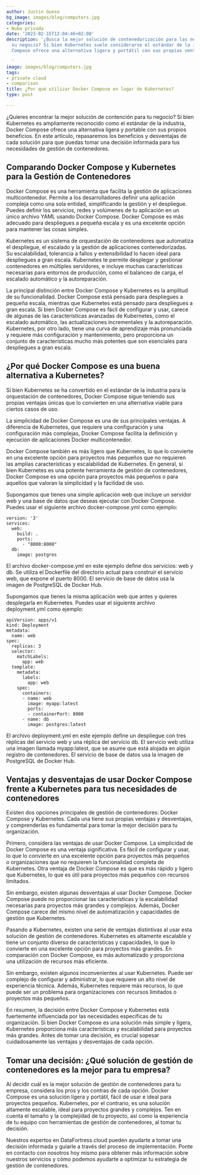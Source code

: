 ```yaml
---
author: Justin Guese
bg_image: images/blog/computers.jpg
categories:
- Nube privada
date: '2023-02-15T12:04:46+02:00'
description: '¿Busca la mejor solución de contenedorización para las necesidades de
  su negocio? Si bien Kubernetes suele considerarse el estándar de la industria, Docker
  Compose ofrece una alternativa ligera y portátil con sus propias ventajas únicas.

  '
image: images/blog/computers.jpg
tags:
- private cloud
- comparison
title: ¿Por qué utilizar Docker Compose en lugar de Kubernetes?
type: post

---
```

¿Quieres encontrar la mejor solución de contención para tu negocio? Si bien Kubernetes es ampliamente reconocido como el estándar de la industria, Docker Compose ofrece una alternativa ligera y portable con sus propios beneficios. En este artículo, repasaremos los beneficios y desventajas de cada solución para que puedas tomar una decisión informada para tus necesidades de gestión de contenedores.

## Comparando Docker Compose y Kubernetes para la Gestión de Contenedores

Docker Compose es una herramienta que facilita la gestión de aplicaciones multicontenedor. Permite a los desarrolladores definir una aplicación compleja como una sola entidad, simplificando la gestión y el despliegue. Puedes definir los servicios, redes y volúmenes de tu aplicación en un único archivo YAML usando Docker Compose. Docker Compose es más adecuado para despliegues a pequeña escala y es una excelente opción para mantener las cosas simples.

Kubernetes es un sistema de orquestación de contenedores que automatiza el despliegue, el escalado y la gestión de aplicaciones contenedorizadas. Su escalabilidad, tolerancia a fallos y extensibilidad lo hacen ideal para despliegues a gran escala. Kubernetes te permite desplegar y gestionar contenedores en múltiples servidores, e incluye muchas características necesarias para entornos de producción, como el balanceo de carga, el escalado automático y la autoreparación.

La principal distinción entre Docker Compose y Kubernetes es la amplitud de su funcionalidad. Docker Compose está pensado para despliegues a pequeña escala, mientras que Kubernetes está pensado para despliegues a gran escala. Si bien Docker Compose es fácil de configurar y usar, carece de algunas de las características avanzadas de Kubernetes, como el escalado automático, las actualizaciones incrementales y la autoreparación. Kubernetes, por otro lado, tiene una curva de aprendizaje más pronunciada y requiere más configuración y mantenimiento, pero proporciona un conjunto de características mucho más potentes que son esenciales para despliegues a gran escala.

## ¿Por qué Docker Compose es una buena alternativa a Kubernetes?

Si bien Kubernetes se ha convertido en el estándar de la industria para la orquestación de contenedores, Docker Compose sigue teniendo sus propias ventajas únicas que lo convierten en una alternativa viable para ciertos casos de uso.

La simplicidad de Docker Compose es una de sus principales ventajas. A diferencia de Kubernetes, que requiere una configuración y una configuración más complejas, Docker Compose facilita la definición y ejecución de aplicaciones Docker multicontenedor.

Docker Compose también es más ligero que Kubernetes, lo que lo convierte en una excelente opción para proyectos más pequeños que no requieren las amplias características y escalabilidad de Kubernetes.
En general, si bien Kubernetes es una potente herramienta de gestión de contenedores, Docker Compose es una opción para proyectos más pequeños o para aquellos que valoran la simplicidad y la facilidad de uso.

Supongamos que tienes una simple aplicación web que incluye un servidor web y una base de datos que deseas ejecutar con Docker Compose. Puedes usar el siguiente archivo docker-compose.yml como ejemplo:
```
version: '3'
services:
  web:
    build: .
    ports:
      - "8000:8000"
  db:
    image: postgres
```

El archivo docker-compose.yml en este ejemplo define dos servicios: web y db. Se utiliza el Dockerfile del directorio actual para construir el servicio web, que expone el puerto 8000. El servicio de base de datos usa la imagen de PostgreSQL de Docker Hub.

Supongamos que tienes la misma aplicación web que antes y quieres desplegarla en Kubernetes. Puedes usar el siguiente archivo deployment.yml como ejemplo:

```
apiVersion: apps/v1
kind: Deployment
metadata:
  name: web
spec:
  replicas: 3
  selector:
    matchLabels:
      app: web
  template:
    metadata:
      labels:
        app: web
    spec:
      containers:
      - name: web
        image: myapp:latest
        ports:
        - containerPort: 8000
      - name: db
        image: postgres:latest
```

El archivo deployment.yml en este ejemplo define un despliegue con tres réplicas del servicio web y una réplica del servicio db. El servicio web utiliza una imagen llamada myapp:latest, que se asume que está alojada en algún registro de contenedores. El servicio de base de datos usa la imagen de PostgreSQL de Docker Hub.


## Ventajas y desventajas de usar Docker Compose frente a Kubernetes para tus necesidades de contenedores

Existen dos opciones principales de gestión de contenedores: Docker Compose y Kubernetes. Cada una tiene sus propias ventajas y desventajas, y comprenderlas es fundamental para tomar la mejor decisión para tu organización.

Primero, considera las ventajas de usar Docker Compose. La simplicidad de Docker Compose es una ventaja significativa. Es fácil de configurar y usar, lo que lo convierte en una excelente opción para proyectos más pequeños o organizaciones que no requieren la funcionalidad completa de Kubernetes. Otra ventaja de Docker Compose es que es más rápido y ligero que Kubernetes, lo que es útil para proyectos más pequeños con recursos limitados.

Sin embargo, existen algunas desventajas al usar Docker Compose. Docker Compose puede no proporcionar las características y la escalabilidad necesarias para proyectos más grandes y complejos. Además, Docker Compose carece del mismo nivel de automatización y capacidades de gestión que Kubernetes.

Pasando a Kubernetes, existen una serie de ventajas distintivas al usar esta solución de gestión de contenedores. Kubernetes es altamente escalable y tiene un conjunto diverso de características y capacidades, lo que lo convierte en una excelente opción para proyectos más grandes. En comparación con Docker Compose, es más automatizado y proporciona una utilización de recursos más eficiente.

Sin embargo, existen algunos inconvenientes al usar Kubernetes. Puede ser complejo de configurar y administrar, lo que requiere un alto nivel de experiencia técnica. Además, Kubernetes requiere más recursos, lo que puede ser un problema para organizaciones con recursos limitados o proyectos más pequeños.

En resumen, la decisión entre Docker Compose y Kubernetes está fuertemente influenciada por las necesidades específicas de tu organización. Si bien Docker Compose es una solución más simple y ligera, Kubernetes proporciona más características y escalabilidad para proyectos más grandes. Antes de tomar una decisión, es crucial sopesar cuidadosamente las ventajas y desventajas de cada opción.

## Tomar una decisión: ¿Qué solución de gestión de contenedores es la mejor para tu empresa?

Al decidir cuál es la mejor solución de gestión de contenedores para tu empresa, considera los pros y los contras de cada opción. Docker Compose es una solución ligera y portátil, fácil de usar e ideal para proyectos pequeños. Kubernetes, por el contrario, es una solución altamente escalable, ideal para proyectos grandes y complejos. Ten en cuenta el tamaño y la complejidad de tu proyecto, así como la experiencia de tu equipo con herramientas de gestión de contenedores, al tomar tu decisión.

Nuestros expertos en DataFortress.cloud pueden ayudarte a tomar una decisión informada y guiarle a través del proceso de implementación. Ponte en contacto con nosotros hoy mismo para obtener más información sobre nuestros servicios y cómo podemos ayudarte a optimizar tu estrategia de gestión de contenedores.
